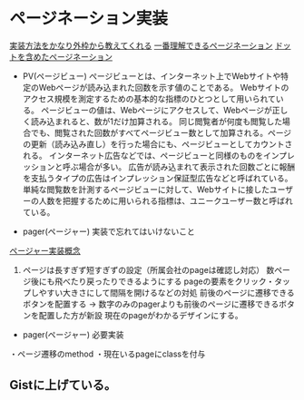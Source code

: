 # ページネーション実装

[実装方法をかなり外枠から教えてくれる](https://tenderfeel.xsrv.jp/javascript/3104/)
[一番理解できるページネーション](https://tech.arc-one.jp/pager-logic)
[ドットを含めたページネーション](https://reffect.co.jp/vue/laravel-vue-js-pagination)

- PV(ページビュー)
  ぺージビューとは、インターネット上でWebサイトや特定のWebページが読み込まれた回数を示す値のことである。
  Webサイトのアクセス規模を測定するための基本的な指標のひとつとして用いられている。
  ページビューの値は、Webページにアクセスして、Webページが正しく読み込まれると、数が1だけ加算される。
  同じ閲覧者が何度も閲覧した場合でも、閲覧された回数がすべてページビュー数として加算される。ページの更新（読み込み直し）を行った場合にも、ページビューとしてカウントされる。
  インターネット広告などでは、ページビューと同様のものをインプレッションと呼ぶ場合が多い。
  広告が読み込まれて表示された回数ごとに報酬を支払うタイプの広告はインプレッション保証型広告などと呼ばれている。
  単純な閲覧数を計測するページビューに対して、Webサイトに接したユーザーの人数を把握するために用いられる指標は、ユニークユーザー数と呼ばれている。

- pager(ページャー) 実装で忘れてはいけないこと

[ページャー実装概念](http://coldfusion.pi-point.com/content/point/sample/pager)

1. ページは長すぎず短すぎずの設定（所属会社のpageは確認し対応）
数ページ後にも飛べたり戻ったりできるようにする
pageの要素をクリック・タップしやすい大きさにして間隔を開けるなどの対処
前後のページに遷移できるボタンを配置する → 数字のみのpagerよりも前後のページに遷移できるボタンを配置した方が新設
現在のpageがわかるデザインにする。

- pager(ページャー) 必要実装

・ページ遷移のmethod
・現在いるpageにclassを付与

## Gistに上げている。
